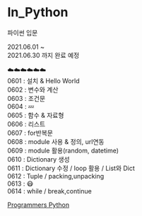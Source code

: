 # In_Python
파이썬 입문

2021.06.01 ~    
2021.06.30 까지 완료 예정   


☁️☁️☁️☁️☁️☁️      
0601 : 설치 & Hello World   
0602 : 변수와 계산   
0603 : 조건문   
0604 : 💤    
0605 : 함수 & 자료형   
0606 : 리스트     
0607 : for반복문     
0608 : module 사용 & 정의, url연동     
0609 : module 활용(random, datetime)     
0610 : Dictionary 생성    
0611 : Dictionary 수정 / loop 활용 / List와 Dict    
0612 : Tuple / packing,unpacking       
0613 : 😷     
0614 : while / break,continue     

[Programmers Python](https://programmers.co.kr/learn/courses/2)
